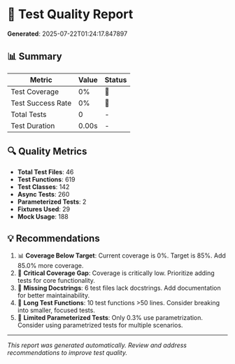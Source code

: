 # 🧪 Test Quality Report
**Generated**: 2025-07-22T01:24:17.847897

## 📊 Summary

| Metric | Value | Status |
|--------|-------|--------|
| Test Coverage | 0% | 🔴 |
| Test Success Rate | 0% | 🔴 |
| Total Tests | 0 | - |
| Test Duration | 0.00s | - |

## 🔍 Quality Metrics

- **Total Test Files**: 46
- **Test Functions**: 619
- **Test Classes**: 142
- **Async Tests**: 260
- **Parameterized Tests**: 2
- **Fixtures Used**: 29
- **Mock Usage**: 188

## 💡 Recommendations

1. 📊 **Coverage Below Target**: Current coverage is 0%. Target is 85%. Add 85.0% more coverage.
2. 🚨 **Critical Coverage Gap**: Coverage is critically low. Prioritize adding tests for core functionality.
3. 📝 **Missing Docstrings**: 6 test files lack docstrings. Add documentation for better maintainability.
4. 🔧 **Long Test Functions**: 10 test functions >50 lines. Consider breaking into smaller, focused tests.
5. 🎯 **Limited Parameterized Tests**: Only 0.3% use parametrization. Consider using parametrized tests for multiple scenarios.

---
*This report was generated automatically. Review and address recommendations to improve test quality.*